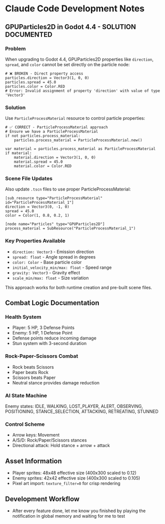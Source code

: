 # Claude Code Development Notes

## GPUParticles2D in Godot 4.4 - SOLUTION DOCUMENTED

### Problem
When upgrading to Godot 4.4, GPUParticles2D properties like `direction`, `spread`, and `color` cannot be set directly on the particle node:

```gdscript
# ❌ BROKEN - Direct property access
particles.direction = Vector3(1, 0, 0)
particles.spread = 45.0
particles.color = Color.RED
# Error: Invalid assignment of property 'direction' with value of type 'Vector3'
```

### Solution
Use `ParticleProcessMaterial` resource to control particle properties:

```gdscript
# ✅ CORRECT - ParticleProcessMaterial approach
# Ensure we have a ParticleProcessMaterial
if not particles.process_material:
    particles.process_material = ParticleProcessMaterial.new()

var material = particles.process_material as ParticleProcessMaterial
if material:
    material.direction = Vector3(1, 0, 0)
    material.spread = 45.0
    material.color = Color.RED
```

### Scene File Updates
Also update `.tscn` files to use proper ParticleProcessMaterial:

```
[sub_resource type="ParticleProcessMaterial" id="ParticleProcessMaterial_1"]
direction = Vector3(0, -1, 0)
spread = 45.0
color = Color(1, 0.8, 0.2, 1)

[node name="Particles" type="GPUParticles2D"]
process_material = SubResource("ParticleProcessMaterial_1")
```

### Key Properties Available
- `direction: Vector3` - Emission direction
- `spread: float` - Angle spread in degrees
- `color: Color` - Base particle color
- `initial_velocity_min/max: float` - Speed range
- `gravity: Vector3` - Gravity effect
- `scale_min/max: float` - Size variation

This approach works for both runtime creation and pre-built scene files.

## Combat Logic Documentation

### Health System
- Player: 5 HP, 3 Defense Points
- Enemy: 5 HP, 1 Defense Point
- Defense points reduce incoming damage
- Stun system with 3-second duration

### Rock-Paper-Scissors Combat
- Rock beats Scissors
- Paper beats Rock  
- Scissors beats Paper
- Neutral stance provides damage reduction

### AI State Machine
Enemy states: IDLE, WALKING, LOST_PLAYER, ALERT, OBSERVING, POSITIONING, STANCE_SELECTION, ATTACKING, RETREATING, STUNNED

### Control Scheme
- Arrow keys: Movement
- A/S/D: Rock/Paper/Scissors stances
- Directional attack: Hold stance + arrow + attack

## Asset Information
- Player sprites: 48x48 effective size (400x300 scaled to 0.12)
- Enemy sprites: 42x42 effective size (400x300 scaled to 0.105)
- Pixel art import: `texture_filter=0` for crisp rendering

## Development Workflow
- After every feature done, let me know you finished by playing the notification in global memory and waiting for me to test